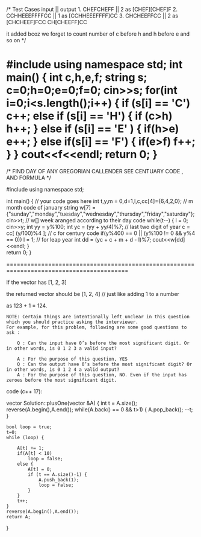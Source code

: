 /*
  Test Cases  input || output
        1. CHEFCHEFF || 2   as [CHEF][CHEF]F
        2. CCHHEEEFFFFCC || 1 as [CCHHEEEFFFF]CC
        3. CHCHEEFFCC || 2  as [CHCHEEF]FCC CH[CHEEFF]CC
        
  it added bcoz we forget to count number of c before h and h before e and so on
*/


#include <iostream>
using namespace std;
int main() {
	int c,h,e,f;
	    string s;
	    c=0;h=0;e=0;f=0;
	    cin>>s;
	    for(int i=0;i<s.length();i++) {
	        if (s[i] == 'C')
	            c++;
	        else if (s[i] == 'H') { 
	            if (c>h)
	                h++;
	        } 
	        else if (s[i] == 'E' ) {
	            if(h>e)
	                e++;
	        }
	        else if(s[i] == 'F') {
	            if(e>f)
	                f++;
	        }
	    }
	    cout<<f<<endl;
	return 0;
}
=====================================================================================================
	

/* FIND DAY OF ANY GREGORIAN CALLENDER  SEE CENTUARY CODE , AND FORMULA */

#include <iostream>
using namespace std;

int main() {
	// your code goes here
	int t,y,m = 0,d=1,l,c,cc[4]={6,4,2,0}; // m month code of january
	string w[7] = {"sunday","monday","tuesday","wednesday","thursday","friday","saturday"};
	cin>>t;     // w[] week aranged according to their day code
	while(t--) {
	    l = 0;
	    cin>>y;
	    int yy = y%100;
	    int yc = (yy + yy/4)%7; // last two digit of year
	    c = cc[ (y/100)%4 ];    // c for century code
	   if(y%400 == 0 || (y%100 != 0 && y%4 == 0))
	        l = 1;  // for leap year
	   int dd = (yc + c + m + d - l)%7;
	   cout<<w[dd]<<endl;
	}   
	return 0;
}

=========================================================================================

If the vector has [1, 2, 3]

the returned vector should be [1, 2, 4]		// just like adding 1 to a number

as 123 + 1 = 124.

    NOTE: Certain things are intentionally left unclear in this question which you should practice asking the interviewer.
    For example, for this problem, following are some good questions to ask :

        Q : Can the input have 0’s before the most significant digit. Or in other words, is 0 1 2 3 a valid input?

        A : For the purpose of this question, YES
        Q : Can the output have 0’s before the most significant digit? Or in other words, is 0 1 2 4 a valid output?
        A : For the purpose of this question, NO. Even if the input has zeroes before the most significant digit.

code (c++ 17):

vector<int> Solution::plusOne(vector<int> &A) {
    int t = A.size();
    reverse(A.begin(),A.end());
    while(A.back() == 0 && t>1) {
        A.pop_back();
        --t;
    }
    
    bool loop = true;
    t=0;
    while (loop) {

        A[t] += 1;
        if(A[t] < 10)
            loop = false;
        else {
            A[t] = 0;
            if (t == A.size()-1) {
                A.push_back(1);
                loop = false;
            }
        }
        t++;
    }
    reverse(A.begin(),A.end());
    return A;
}

